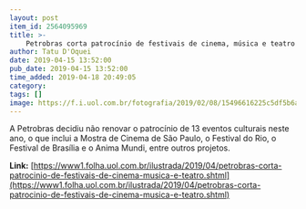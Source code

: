 ```yaml
---
layout: post
item_id: 2564095969
title: >-
    Petrobras corta patrocínio de festivais de cinema, música e teatro
author: Tatu D'Oquei
date: 2019-04-15 13:52:00
pub_date: 2019-04-15 13:52:00
time_added: 2019-04-18 20:49:05
category: 
tags: []
image: https://f.i.uol.com.br/fotografia/2019/02/08/15496616225c5df5b6a8327_1549661622_3x2_md.jpg
---
```


A Petrobras decidiu não renovar o patrocínio de 13 eventos culturais neste ano, o que inclui a Mostra de Cinema de São Paulo, o Festival do Rio, o Festival de Brasília e o Anima Mundi, entre outros projetos.

**Link:** [https://www1.folha.uol.com.br/ilustrada/2019/04/petrobras-corta-patrocinio-de-festivais-de-cinema-musica-e-teatro.shtml](https://www1.folha.uol.com.br/ilustrada/2019/04/petrobras-corta-patrocinio-de-festivais-de-cinema-musica-e-teatro.shtml)

